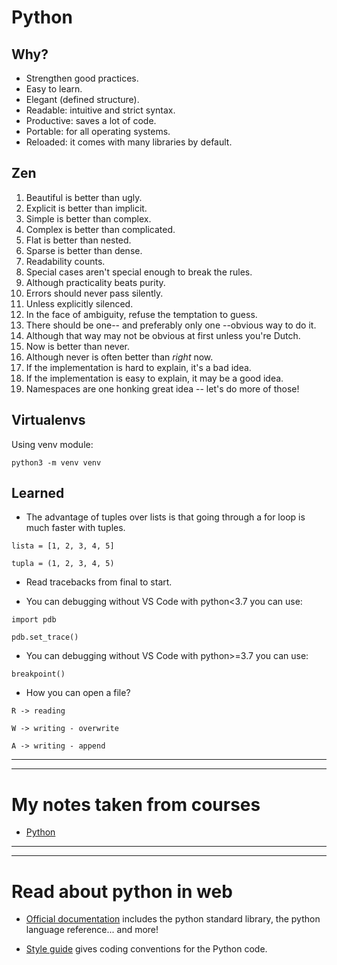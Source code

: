 # Python

## Why?

- Strengthen good practices.
- Easy to learn.
- Elegant (defined structure).
- Readable: intuitive and strict syntax.
- Productive: saves a lot of code.
- Portable: for all operating systems.
- Reloaded: it comes with many libraries by default.

## Zen

1. Beautiful is better than ugly.
2. Explicit is better than implicit.
3. Simple is better than complex.
4. Complex is better than complicated.
5. Flat is better than nested.
6. Sparse is better than dense.
7. Readability counts.
8. Special cases aren't special enough to break the rules.
9. Although practicality beats purity.
10. Errors should never pass silently.
11. Unless explicitly silenced.
12. In the face of ambiguity, refuse the temptation to guess.
13. There should be one-- and preferably only one --obvious way to do it.
14. Although that way may not be obvious at first unless you're Dutch.
15. Now is better than never.
16. Although never is often better than *right* now.
17. If the implementation is hard to explain, it's a bad idea.
18. If the implementation is easy to explain, it may be a good idea.
19. Namespaces are one honking great idea -- let's do more of those!

## Virtualenvs

Using venv module:

    python3 -m venv venv

## Learned

- The advantage of tuples over lists is that going through a for loop is much faster with tuples.

`lista = [1, 2, 3, 4, 5]`

`tupla = (1, 2, 3, 4, 5)`

- Read tracebacks from final to start.

- You can debugging without VS Code with python<3.7 you can use:

`import pdb`

`pdb.set_trace()`

- You can debugging without VS Code with python>=3.7 you can use:

`breakpoint()`

- How you can open a file?

`R -> reading`

`W -> writing - overwrite`

`A -> writing - append`

---
---
# My notes taken from courses

- [Python](https://github.com/dcarolinahdev/notes/blob/master/python.md)

---
---

# Read about python in web

- [Official documentation](https://docs.python.org/3/) includes the python standard library, the python language reference... and more!

- [Style guide](https://peps.python.org/pep-0008/) gives coding conventions for the Python code.
